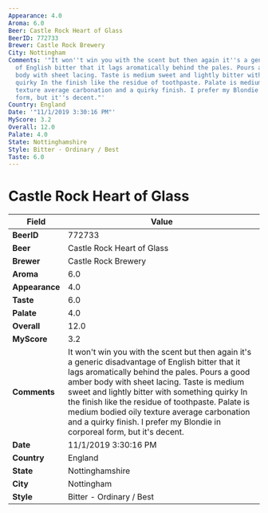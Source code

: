 ```yaml
---
Appearance: 4.0
Aroma: 6.0
Beer: Castle Rock Heart of Glass
BeerID: 772733
Brewer: Castle Rock Brewery
City: Nottingham
Comments: '"It won''t win you with the scent but then again it''s a generic disadvantage
  of English bitter that it lags aromatically behind the pales. Pours a good amber
  body with sheet lacing. Taste is medium sweet and lightly bitter with something
  quirky In the finish like the residue of toothpaste. Palate is medium bodied oily
  texture average carbonation and a quirky finish. I prefer my Blondie in corporeal
  form, but it''s decent."'
Country: England
Date: '"11/1/2019 3:30:16 PM"'
MyScore: 3.2
Overall: 12.0
Palate: 4.0
State: Nottinghamshire
Style: Bitter - Ordinary / Best
Taste: 6.0
---
```


# Castle Rock Heart of Glass

| Field         | Value |
|---------------|-------|
| **BeerID** | 772733 |
| **Beer** | Castle Rock Heart of Glass |
| **Brewer** | Castle Rock Brewery |
| **Aroma** | 6.0 |
| **Appearance** | 4.0 |
| **Taste** | 6.0 |
| **Palate** | 4.0 |
| **Overall** | 12.0 |
| **MyScore** | 3.2 |
| **Comments** | It won't win you with the scent but then again it's a generic disadvantage of English bitter that it lags aromatically behind the pales. Pours a good amber body with sheet lacing. Taste is medium sweet and lightly bitter with something quirky In the finish like the residue of toothpaste. Palate is medium bodied oily texture average carbonation and a quirky finish. I prefer my Blondie in corporeal form, but it's decent. |
| **Date** | 11/1/2019 3:30:16 PM |
| **Country** | England |
| **State** | Nottinghamshire |
| **City** | Nottingham |
| **Style** | Bitter - Ordinary / Best |
